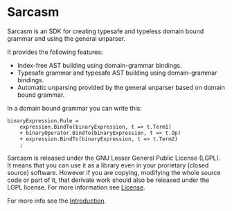 Sarcasm
=======
Sarcasm is an SDK for creating typesafe and typeless domain bound grammar and using the general unparser.

It provides the following features:

  - Index-free AST building using domain-grammar bindings.
  - Typesafe grammar and typesafe AST building using domain-grammar bindings.
  - Automatic unparsing provided by the general unparser based on domain bound grammar.

In a domain bound grammar you can write this:

```
binaryExpression.Rule =
    expression.BindTo(binaryExpression, t => t.Term1)
    + binaryOperator.BindTo(binaryExpression, t => t.Op)
    + expression.BindTo(binaryExpression, t => t.Term2)
    ;
```

Sarcasm is released under the GNU Lesser General Public License (LGPL). It means that you can use it as a library even in your prorietary (closed source) software. However if you are copying, modifying the whole source code or part of it, that derivate work should also be released under the LGPL license. For more information see [License](License/License.txt).

For more info see the [Introduction](https://github.com/davidnemeti/Sarcasm/wiki/Introduction).
